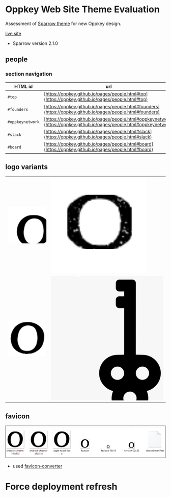 # Oppkey Web Site Theme Evaluation

Assessment of [Sparrow theme](https://prium.github.io/twbs-sparrow/v2.1.0/)
for new Oppkey design.

[live site](https://oppkey.github.io)

- Sparrow version 2.1.0

## people

### section navigation

| HTML id  | url |
| -------- | ------ |
| `#top`   | [https://oppkey.github.io/pages/people.html#top](https://oppkey.github.io/pages/people.html#top) |
| `#founders` | [https://oppkey.github.io/pages/people.html#founders](https://oppkey.github.io/pages/people.html#founders)   |
| `#oppkeynetwork` | [https://oppkey.github.io/pages/people.html#oppkeynetwork](https://oppkey.github.io/pages/people.html#oppkeynetwork)  | 
| `#slack` | [https://oppkey.github.io/pages/people.html#slack](https://oppkey.github.io/pages/people.html#slack) |
| `#board` | [https://oppkey.github.io/pages/people.html#board](https://oppkey.github.io/pages/people.html#board) |

## logo variants

| | | 
| ------ | ---- |
| ![variant 1](readme_assets/logos/oppkey_logo_o_1.png) | ![variant 2](readme_assets/logos/oppkey_logo_o_2.png)  |
| ![variant 3](readme_assets/logos/oppkey_logo_o_3.png) | ![key](readme_assets/logos/oppkey_logo_key.png) |

## favicon

![favicon sizes](readme_assets/logos/favicon_row.png)

* used [favicon-converter](https://favicon.io/favicon-converter/)

# Force deployment refresh
